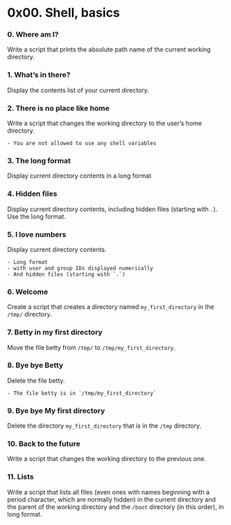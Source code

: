 # 0x00. Shell, basics

### 0. Where am I?
Write a script that prints the absolute path name of the current working directory.

### 1. What’s in there?
Display the contents list of your current directory.

### 2. There is no place like home
Write a script that changes the working directory to the user’s home directory.

	- You are not allowed to use any shell variables

### 3. The long format
Display current directory contents in a long format

### 4. Hidden files
Display current directory contents, including hidden files (starting with `.`). Use the long format.

### 5. I love numbers
Display current directory contents.

	- Long format
	- with user and group IDs displayed numerically
	- And hidden files (starting with `.`)

### 6. Welcome
Create a script that creates a directory named `my_first_directory` in the `/tmp/` directory.

### 7. Betty in my first directory
Move the file betty from `/tmp/` to `/tmp/my_first_directory`.

### 8. Bye bye Betty
Delete the file betty.

	- The file betty is in `/tmp/my_first_directory`

### 9. Bye bye My first directory
Delete the directory `my_first_directory` that is in the `/tmp` directory.

### 10. Back to the future
Write a script that changes the working directory to the previous one.

### 11. Lists
Write a script that lists all files (even ones with names beginning with a period character, which are normally hidden) in the current directory and the parent of the working directory and the `/boot` directory (in this order), in long format.


